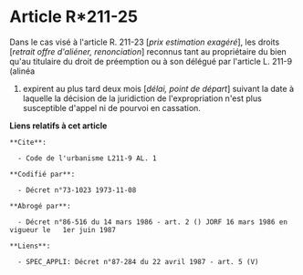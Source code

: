 # Article R*211-25

Dans le cas visé à l'article R. 211-23 [*prix estimation exagéré*], les droits [*retrait offre d'aliéner, renonciation*]
reconnus tant au propriétaire du bien qu'au titulaire du droit de préemption ou à son délégué par l'article L. 211-9 (alinéa
1) expirent au plus tard deux mois [*délai, point de départ*] suivant la date à laquelle la décision de la juridiction de
l'expropriation n'est plus susceptible d'appel ni de pourvoi en cassation.

**Liens relatifs à cet article**

	**Cite**:

	  - Code de l'urbanisme L211-9 AL. 1

	**Codifié par**:

	  - Décret n°73-1023 1973-11-08

	**Abrogé par**:

	  - Décret n°86-516 du 14 mars 1986 - art. 2 () JORF 16 mars 1986 en vigueur le   1er juin 1987

	**Liens**:

	  - SPEC_APPLI: Décret n°87-284 du 22 avril 1987 - art. 5 (V)
